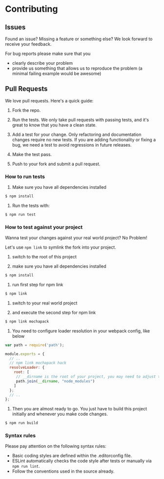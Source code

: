 # Contributing

## Issues
Found an issue? Missing a feature or something else? We look forward to receive your feedback.

For bug reports please make sure that you
* clearly describe your problem
* provide us something that allows us to reproduce the problem (a minimal failing example would be awesome)

## Pull Requests

We love pull requests. Here's a quick guide:

1. Fork the repo.

1. Run the tests. We only take pull requests with passing tests, and it's great to know that you have a clean state.

1. Add a test for your change. Only refactoring and documentation changes require no new tests. If you are adding functionality or fixing a bug, we need a test to avoid regressions in future releases.

1. Make the test pass.

1. Push to your fork and submit a pull request.

### How to run tests

1. Make sure you have all dependencies installed
  ```bash
  $ npm install
  ```

1. Run the tests with:
  ```bash
  $ npm run test
  ```

### How to test against your project

Wanna test your changes against your real world project? No Problem!

Let's use `npm link` to symlink the fork into your project.

1. switch to the root of this project

1. make sure you have all dependencies installed
  ```bash
  $ npm install
  ```

1. run first step for npm link
  ```bash
  $ npm link
  ```

1. switch to your real world project

1. and execute the second step for npm link
  ```bash
  $ npm link mochapack
  ```

1. You need to configure loader resolution in your webpack config, like below
  ```js
  var path = require('path');

  module.exports = {
    // ..
    // npm link mochapack hack
    resolveLoader: {
      root: [
       // __dirname is the root of your project, you may need to adjust the path
       path.join(__dirname, "node_modules")
      ]
    };
    // ..
  };
  ```

1. Then you are almost ready to go. You just have to build this project initially and whenever you make code changes.
  ```bash
  $ npm run build
  ```



### Syntax rules

Please pay attention on the following syntax rules:

* Basic coding styles are defined within the .editorconfig file.
* ESLint automatically checks the code style after tests or manually via `npm run lint`.
* Follow the conventions used in the source already.
